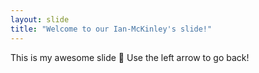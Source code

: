 ```yaml
---
layout: slide
title: "Welcome to our Ian-McKinley's slide!"
---
```

This is my awesome slide :tada:
Use the left arrow to go back!
